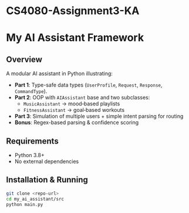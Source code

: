 # CS4080-Assignment3-KA
# My AI Assistant Framework

## Overview

A modular AI assistant in Python illustrating:
- **Part 1**: Type-safe data types (`UserProfile`, `Request`, `Response`, `CommandType`).
- **Part 2**: OOP with `AIAssistant` base and two subclasses:
  - `MusicAssistant` → mood‐based playlists
  - `FitnessAssistant` → goal‐based workouts
- **Part 3**: Simulation of multiple users + simple intent parsing for routing
- **Bonus**: Regex-based parsing & confidence scoring

## Requirements

- Python 3.8+
- No external dependencies

## Installation & Running

```bash
git clone <repo-url>
cd my_ai_assistant/src
python main.py
